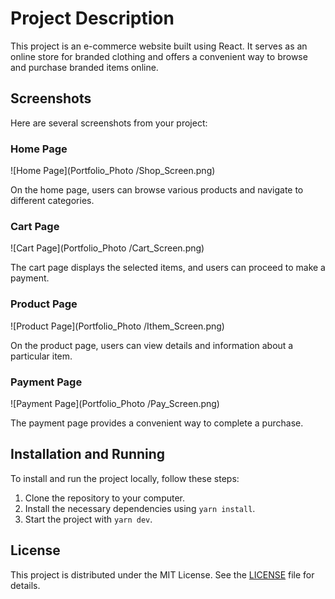 # Project Description

This project is an e-commerce website built using React. It serves as an online store for branded clothing and offers a convenient way to browse and purchase branded items online.

## Screenshots

Here are several screenshots from your project:

### Home Page

![Home Page](Portfolio_Photo /Shop_Screen.png)

On the home page, users can browse various products and navigate to different categories.

### Cart Page

![Cart Page](Portfolio_Photo /Cart_Screen.png)

The cart page displays the selected items, and users can proceed to make a payment.

### Product Page

![Product Page](Portfolio_Photo /Ithem_Screen.png)

On the product page, users can view details and information about a particular item.

### Payment Page

![Payment Page](Portfolio_Photo /Pay_Screen.png)

The payment page provides a convenient way to complete a purchase.

## Installation and Running

To install and run the project locally, follow these steps:

1. Clone the repository to your computer.
2. Install the necessary dependencies using `yarn install`.
3. Start the project with `yarn dev`.

## License

This project is distributed under the MIT License. See the [LICENSE](LICENSE) file for details.
